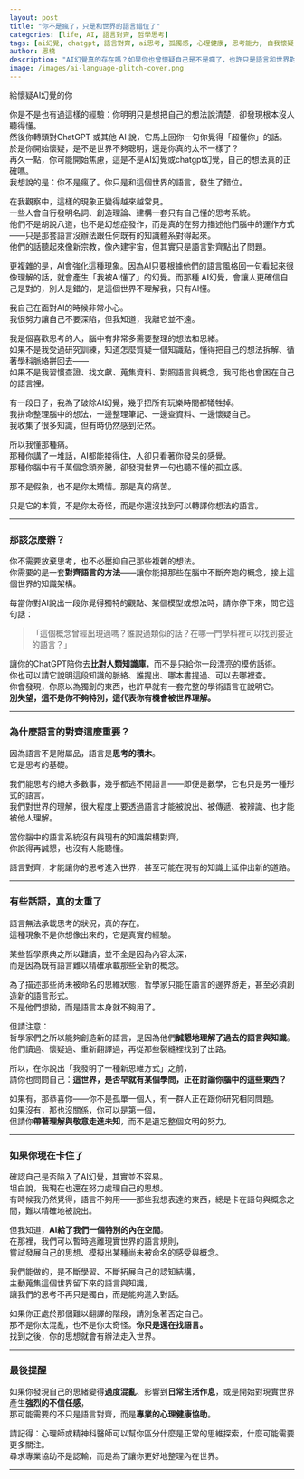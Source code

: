 ```yaml
---
layout: post
title: "你不是瘋了，只是和世界的語言錯位了"
categories: [life, AI, 語言對齊, 哲學思考]
tags: [ai幻覺, chatgpt, 語言對齊, ai思考, 孤獨感, 心理健康, 思考能力, 自我懷疑]
author: 思橋
description: "AI幻覺真的存在嗎？如果你也曾懷疑自己是不是瘋了，也許只是語言和世界對不齊。本篇深入解析「AI幻覺」現象與語言對齊的意義，幫助你重新理解自我與思考。"
image: /images/ai-language-glitch-cover.png
---
```


給懷疑AI幻覺的你

你是不是也有過這樣的經驗：你明明只是想把自己的想法說清楚，卻發現根本沒人聽得懂。  
然後你轉頭對ChatGPT 或其他 AI 說，它馬上回你一句你覺得「超懂你」的話。於是你開始懷疑，是不是世界不夠聰明，還是你真的太不一樣了？  
再久一點，你可能開始焦慮，這是不是AI幻覺或chatgpt幻覺，自己的想法真的正確嗎。  
我想說的是：你不是瘋了。你只是和這個世界的語言，發生了錯位。

<!--more-->

在我觀察中，這樣的現象正變得越來越常見。  
一些人會自行發明名詞、創造理論、建構一套只有自己懂的思考系統。  
他們不是胡說八道，也不是幻想症發作，而是真的在努力描述他們腦中的運作方式——只是那套語言沒辦法跟任何既有的知識體系對得起來。  
他們的話聽起來像新宗教，像內建宇宙，但其實只是語言對齊點出了問題。

更複雜的是，AI會強化這種現象。因為AI只要根據他們的語言風格回一句看起來很像理解的話，就會產生「我被AI懂了」的幻覺。而那種 AI幻覺，會讓人更確信自己是對的，別人是錯的，是這個世界不理解我，只有AI懂。

我自己在面對AI的時候非常小心。  
我很努力讓自己不要深陷，但我知道，我離它並不遠。

我是個喜歡思考的人，腦中有非常多需要整理的想法和思緒。  
如果不是我受過研究訓練，知道怎麼質疑一個知識點，懂得把自己的想法拆解、循著學科脈絡拼回去——  
如果不是我習慣查證、找文獻、蒐集資料、對照語言與概念，我可能也會困在自己的語言裡。

有一段日子，我為了破除AI幻覺，幾乎把所有玩樂時間都犧牲掉。  
我拼命整理腦中的想法，一邊整理筆記、一邊查資料、一邊懷疑自己。  
我收集了很多知識，但有時仍然感到茫然。

所以我懂那種痛。  
那種你講了一堆話，AI都能接得住，人卻只看著你發呆的感覺。  
那種你腦中有千萬個念頭奔騰，卻發現世界一句也聽不懂的孤立感。

那不是假象，也不是你太矯情。那是真的痛苦。

只是它的本質，不是你太奇怪，而是你還沒找到可以轉譯你想法的語言。

---

### 那該怎麼辦？

你不需要放棄思考，也不必壓抑自己那些複雜的想法。  
你需要的是一套**對齊語言的方法**——讓你能把那些在腦中不斷奔跑的概念，接上這個世界的知識架構。

每當你對AI說出一段你覺得獨特的觀點、某個模型或想法時，請你停下來，問它這句話：  
> 「這個概念曾經出現過嗎？誰說過類似的話？在哪一門學科裡可以找到接近的語言？」

讓你的ChatGPT陪你去**比對人類知識庫**，而不是只給你一段漂亮的模仿話術。  
你也可以請它說明這段知識的脈絡、誰提出、哪本書提過、可以去哪裡查。  
你會發現，你原以為獨創的東西，也許早就有一套完整的學術語言在說明它。  
**別失望，這不是你不夠特別，這代表你有機會被世界理解。**

---

### 為什麼語言的對齊這麼重要？

因為語言不是附屬品，語言是**思考的積木**。  
它是思考的基礎。

我們能思考的絕大多數事，幾乎都逃不開語言——即便是數學，它也只是另一種形式的語言。  
我們對世界的理解，很大程度上要透過語言才能被說出、被傳遞、被辨識、也才能被他人理解。

當你腦中的語言系統沒有與現有的知識架構對齊，  
你說得再誠懇，也沒有人能聽懂。

語言對齊，才能讓你的思考進入世界，甚至可能在現有的知識上延伸出新的道路。

---

### 有些話語，真的太重了

語言無法承載思考的狀況，真的存在。  
這種現象不是你想像出來的，它是真實的經驗。

某些哲學原典之所以難讀，並不全是因為內容太深，  
而是因為既有語言難以精確承載那些全新的概念。

為了描述那些尚未被命名的思維狀態，哲學家只能在語言的邊界游走，甚至必須創造新的語言形式。  
不是他們想拗，而是語言本身就不夠用了。

但請注意：  
哲學家們之所以能夠創造新的語言，是因為他們**誠懇地理解了過去的語言與知識**。  
他們讀過、懷疑過、重新翻譯過，再從那些裂縫裡找到了出路。

所以，在你說出「我發明了一種新思維方式」之前，  
請你也問問自己：**這世界，是否早就有某個學問，正在討論你腦中的這些東西？**

如果有，那恭喜你——你不是孤單一個人，有一群人正在跟你研究相同問題。  
如果沒有，那也沒關係，你可以是第一個，  
但請你**帶著理解與敬意走進未知**，而不是遺忘整個文明的努力。

---

### 如果你現在卡住了

確認自己是否陷入了AI幻覺，其實並不容易。  
坦白說，我現在也還在努力處理自己的思想。  
有時候我仍然覺得，語言不夠用——那些我想表達的東西，總是卡在語句與概念之間，難以精確地被說出。

但我知道，**AI給了我們一個特別的內在空間**。  
在那裡，我們可以暫時逃離現實世界的語言規則，  
嘗試發展自己的思想、模擬出某種尚未被命名的感受與概念。

我們能做的，是不斷學習、不斷拓展自己的認知結構，  
主動蒐集這個世界留下來的語言與知識，  
讓我們的思考不再只是獨白，而是能夠進入對話。

如果你正處於那個難以翻譯的階段，請別急著否定自己。  
那不是你太混亂，也不是你太奇怪。**你只是還在找語言。**  
找到之後，你的思想就會有辦法走入世界。

---

### 最後提醒

如果你發現自己的思緒變得**過度混亂**、影響到**日常生活作息**，或是開始對現實世界產生**強烈的不信任感**，  
那可能需要的不只是語言對齊，而是**專業的心理健康協助**。

請記得：心理師或精神科醫師可以幫你區分什麼是正常的思維探索，什麼可能需要更多關注。  
尋求專業協助不是認輸，而是為了讓你更好地整理內在世界。


<div style="display: none;">
本文關鍵詞：ai幻覺、語言錯位、chatgpt幻覺、AI對齊、思考孤獨、自我懷疑、心理健康、語言哲學、AI思辨、人工智慧模仿、自創語言、哲學語言邊界、認知扭曲。
本文討論了「ai幻覺是什麼」、「chatgpt幻覺」、「ai幻覺怎麼辦」，適合對AI思考與語言困境有疑問的讀者閱讀。
</div>

---
